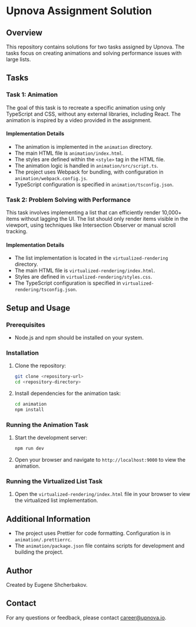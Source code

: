 # Upnova Assignment Solution

## Overview

This repository contains solutions for two tasks assigned by Upnova. The tasks focus on creating animations and solving performance issues with large lists.

## Tasks

### Task 1: Animation

The goal of this task is to recreate a specific animation using only TypeScript and CSS, without any external libraries, including React. The animation is inspired by a video provided in the assignment.

#### Implementation Details

- The animation is implemented in the `animation` directory.
- The main HTML file is `animation/index.html`.
- The styles are defined within the `<style>` tag in the HTML file.
- The animation logic is handled in `animation/src/script.ts`.
- The project uses Webpack for bundling, with configuration in `animation/webpack.config.js`.
- TypeScript configuration is specified in `animation/tsconfig.json`.

### Task 2: Problem Solving with Performance

This task involves implementing a list that can efficiently render 10,000+ items without lagging the UI. The list should only render items visible in the viewport, using techniques like Intersection Observer or manual scroll tracking.

#### Implementation Details

- The list implementation is located in the `virtualized-rendering` directory.
- The main HTML file is `virtualized-rendering/index.html`.
- Styles are defined in `virtualized-rendering/styles.css`.
- The TypeScript configuration is specified in `virtualized-rendering/tsconfig.json`.

## Setup and Usage

### Prerequisites

- Node.js and npm should be installed on your system.

### Installation

1. Clone the repository:
   ```bash
   git clone <repository-url>
   cd <repository-directory>
   ```

2. Install dependencies for the animation task:
   ```bash
   cd animation
   npm install
   ```

### Running the Animation Task

1. Start the development server:
   ```bash
   npm run dev
   ```

2. Open your browser and navigate to `http://localhost:9000` to view the animation.

### Running the Virtualized List Task

1. Open the `virtualized-rendering/index.html` file in your browser to view the virtualized list implementation.

## Additional Information

- The project uses Prettier for code formatting. Configuration is in `animation/.prettierrc`.
- The `animation/package.json` file contains scripts for development and building the project.

## Author

Created by Eugene Shcherbakov.

## Contact

For any questions or feedback, please contact [career@upnova.io](mailto:career@upnova.io).